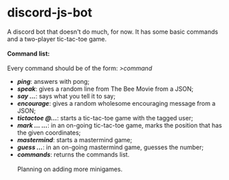 # discord-js-bot
  A discord bot that doesn't do much, for now. It has some basic commands and a two-player tic-tac-toe game.
<br><br><b>Command list: </b><br><br>
  Every command should be of the form: <i>>command</i>
- <b><i>ping</i></b>: answers with pong;
- <b><i>speak</i></b>: gives a random line from The Bee Movie from a JSON;
- <b><i>say ...</i></b>: says what you tell it to say;
- <b><i>encourage</i></b>: gives a random wholesome encouraging message from a JSON;
- <b><i>tictactoe @...</i></b>: starts a tic-tac-toe game with the tagged user;
- <b><i>mark ... ...</i></b>: in an on-going tic-tac-toe game, marks the position that has the given coordinates;
- <b><i>mastermind</i></b>: starts a mastermind game;
- <b><i>guess ...</i></b>: in an on-going mastermind game, guesses the number;
- <b><i>commands</i></b>: returns the commands list.
<br><br>
Planning on adding more minigames.
